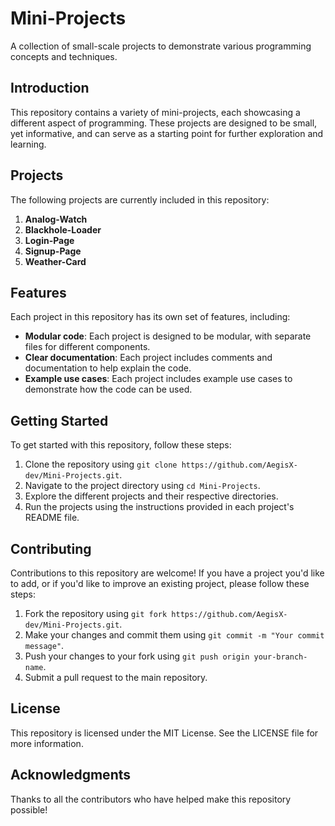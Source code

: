 
# Mini-Projects
A collection of small-scale projects to demonstrate various programming concepts and techniques.

## Introduction
This repository contains a variety of mini-projects, each showcasing a different aspect of programming. These projects are designed to be small, yet informative, and can serve as a starting point for further exploration and learning.

## Projects
The following projects are currently included in this repository:

1. **Analog-Watch**
2. **Blackhole-Loader**
3. **Login-Page**
4. **Signup-Page**
5. **Weather-Card**

## Features
Each project in this repository has its own set of features, including:

* **Modular code**: Each project is designed to be modular, with separate files for different components.
* **Clear documentation**: Each project includes comments and documentation to help explain the code.
* **Example use cases**: Each project includes example use cases to demonstrate how the code can be used.

## Getting Started
To get started with this repository, follow these steps:

1. Clone the repository using `git clone https://github.com/AegisX-dev/Mini-Projects.git`.
2. Navigate to the project directory using `cd Mini-Projects`.
3. Explore the different projects and their respective directories.
4. Run the projects using the instructions provided in each project's README file.

## Contributing
Contributions to this repository are welcome! If you have a project you'd like to add, or if you'd like to improve an existing project, please follow these steps:

1. Fork the repository using `git fork https://github.com/AegisX-dev/Mini-Projects.git`.
2. Make your changes and commit them using `git commit -m "Your commit message"`.
3. Push your changes to your fork using `git push origin your-branch-name`.
4. Submit a pull request to the main repository.

## License
This repository is licensed under the MIT License. See the LICENSE file for more information.

## Acknowledgments
Thanks to all the contributors who have helped make this repository possible!
